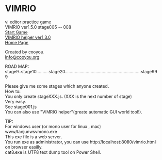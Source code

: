 # VIMRIO
vi editor practice game  
VIMRIO ver1.5.0 stage005 -- 008  
[Start Game](http://cooyou.github.io/vimrio/www/vimrio.html)  
[VIMRIO helper ver1.3.0](http://cooyou.github.io/vimrio/www/helper/helper.html)  
[Home Page](http://cooyou.github.io/vimrio/index.html)  

Created by cooyou.  
info@cooyou.org  

ROAD MAP:    
stage9..stage10..........stage20..............................................................stage999  
  
Please give me some stages which anyone created.  
How to:  
You only create stageXXX.js. (XXX is the next number of stage)  
Very easy.  
See stage001.js  
You can also use "VIMRIO helper"(greate automatic GUI world tool!).  

TIP:  
For windows user (or mono user for linux , mac)  
www/tanjunwsvmono.exe  
This exe file is a web server.  
You run exe as administrator, you can use http://localhost:8080/vimrio.html on browser easilly.  
cat8.exe is UTF8 text dump tool on Power Shell.   
